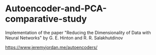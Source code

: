 # Autoencoder-and-PCA-comparative-study
Implementation of the paper "Reducing the Dimensionality of Data with Neural Networks" by G. E. Hinton and R. R. Salakhutdinov


https://www.jeremyjordan.me/autoencoders/
